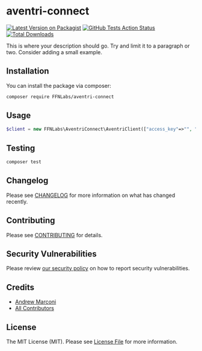 # aventri-connect

[![Latest Version on Packagist](https://img.shields.io/packagist/v/FFNLabs/aventri-connect.svg?style=flat-square)](https://packagist.org/packages/FFNLabs/aventri-connect)
[![GitHub Tests Action Status](https://img.shields.io/github/workflow/status/FFNLabs/aventri-connect/Tests?label=tests)](https://github.com/FFNLabs/aventri-connect/actions?query=workflow%3ATests+branch%3Amaster)
[![Total Downloads](https://img.shields.io/packagist/dt/FFNLabs/aventri-connect.svg?style=flat-square)](https://packagist.org/packages/FFNLabs/aventri-connect)


This is where your description should go. Try and limit it to a paragraph or two. Consider adding a small example.

## Installation

You can install the package via composer:

```bash
composer require FFNLabs/aventri-connect
```

## Usage

```php
$client = new FFNLabs\AventriConnect\AventriClient(["access_key"=>"", "account_key"=>""]);
```

## Testing

```bash
composer test
```

## Changelog

Please see [CHANGELOG](CHANGELOG.md) for more information on what has changed recently.

## Contributing

Please see [CONTRIBUTING](.github/CONTRIBUTING.md) for details.

## Security Vulnerabilities

Please review [our security policy](../../security/policy) on how to report security vulnerabilities.

## Credits

- [Andrew Marconi](https://github.com/FFNLabs)
- [All Contributors](../../contributors)

## License

The MIT License (MIT). Please see [License File](LICENSE.md) for more information.
